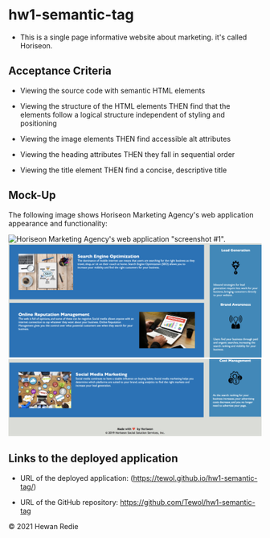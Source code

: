 # hw1-semantic-tag
* This is a single page informative website about marketing. it's called Horiseon.

## Acceptance Criteria
* Viewing the source code with semantic HTML elements

* Viewing the structure of the HTML elements THEN find that the elements follow a logical structure independent of styling and positioning

* Viewing the image elements THEN find accessible alt attributes

* Viewing the heading attributes THEN they fall in sequential order

* Viewing the title element THEN find a concise, descriptive title


## Mock-Up

The following image shows Horiseon Marketing Agency's web application  appearance and functionality: 

![Horiseon Marketing Agency's web application "screenshot #1".](./assets/images/pic1.png)
![Horiseon Marketing Agency's web application "screenshot #2".](./assets/images/pic2.png)
![Horiseon Marketing Agency's web application "screenshot #3".](./assets/images/pic3.png)


## Links to the deployed application

* URL of the deployed application: (https://tewol.github.io/hw1-semantic-tag/)

* URL of the GitHub repository: https://github.com/Tewol/hw1-semantic-tag

© 2021 Hewan Redie